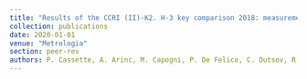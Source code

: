 ```yaml
---
title: "Results of the CCRI (II)-K2. H-3 key comparison 2018: measurement of the activity concentration of a tritiated-water source"
collection: publications
date: 2020-01-01
venue: "Metrologia"
section: peer-rev
authors: P. Cassette, A. Arinc, M. Capogni, P. De Felice, C. Dutsov, R. Galea, E. Garcia-Toraño, K. Kossert, J. Liang, <b>K. Mitev</b>, O. Nähle et al.
---
```

